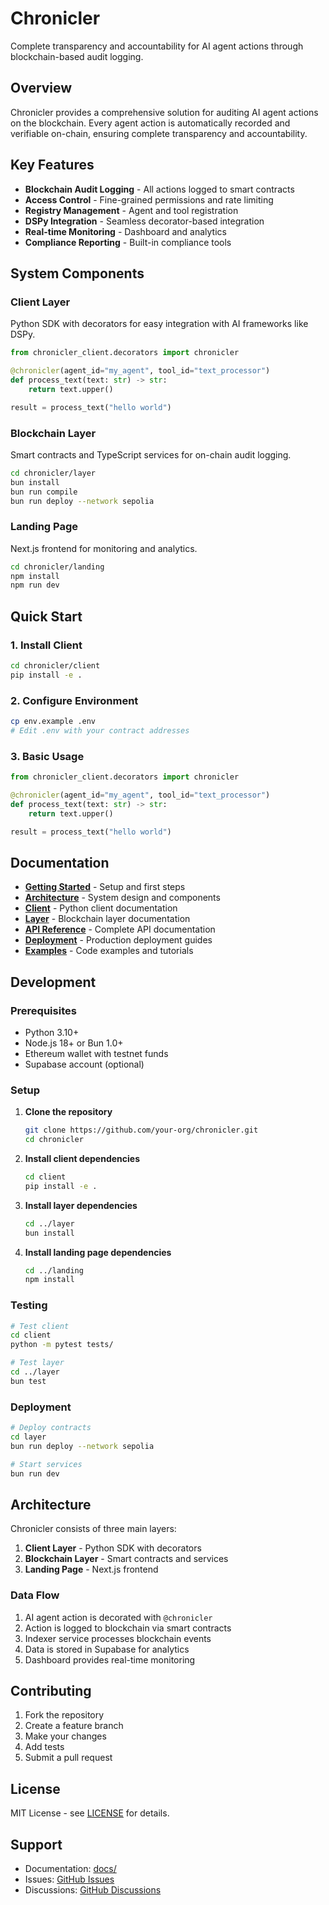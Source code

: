 # Chronicler

Complete transparency and accountability for AI agent actions through blockchain-based audit logging.

## Overview

Chronicler provides a comprehensive solution for auditing AI agent actions on the blockchain. Every agent action is automatically recorded and verifiable on-chain, ensuring complete transparency and accountability.

## Key Features

- **Blockchain Audit Logging** - All actions logged to smart contracts
- **Access Control** - Fine-grained permissions and rate limiting
- **Registry Management** - Agent and tool registration
- **DSPy Integration** - Seamless decorator-based integration
- **Real-time Monitoring** - Dashboard and analytics
- **Compliance Reporting** - Built-in compliance tools

## System Components

### Client Layer
Python SDK with decorators for easy integration with AI frameworks like DSPy.

```python
from chronicler_client.decorators import chronicler

@chronicler(agent_id="my_agent", tool_id="text_processor")
def process_text(text: str) -> str:
    return text.upper()

result = process_text("hello world")
```

### Blockchain Layer
Smart contracts and TypeScript services for on-chain audit logging.

```bash
cd chronicler/layer
bun install
bun run compile
bun run deploy --network sepolia
```

### Landing Page
Next.js frontend for monitoring and analytics.

```bash
cd chronicler/landing
npm install
npm run dev
```

## Quick Start

### 1. Install Client

```bash
cd chronicler/client
pip install -e .
```

### 2. Configure Environment

```bash
cp env.example .env
# Edit .env with your contract addresses
```

### 3. Basic Usage

```python
from chronicler_client.decorators import chronicler

@chronicler(agent_id="my_agent", tool_id="text_processor")
def process_text(text: str) -> str:
    return text.upper()

result = process_text("hello world")
```

## Documentation

- **[Getting Started](./docs/getting-started/)** - Setup and first steps
- **[Architecture](./docs/architecture/)** - System design and components
- **[Client](./docs/client/)** - Python client documentation
- **[Layer](./docs/layer/)** - Blockchain layer documentation
- **[API Reference](./docs/api/)** - Complete API documentation
- **[Deployment](./docs/deployment/)** - Production deployment guides
- **[Examples](./docs/examples/)** - Code examples and tutorials

## Development

### Prerequisites

- Python 3.10+
- Node.js 18+ or Bun 1.0+
- Ethereum wallet with testnet funds
- Supabase account (optional)

### Setup

1. **Clone the repository**
   ```bash
   git clone https://github.com/your-org/chronicler.git
   cd chronicler
   ```

2. **Install client dependencies**
   ```bash
   cd client
   pip install -e .
   ```

3. **Install layer dependencies**
   ```bash
   cd ../layer
   bun install
   ```

4. **Install landing page dependencies**
   ```bash
   cd ../landing
   npm install
   ```

### Testing

```bash
# Test client
cd client
python -m pytest tests/

# Test layer
cd ../layer
bun test
```

### Deployment

```bash
# Deploy contracts
cd layer
bun run deploy --network sepolia

# Start services
bun run dev
```

## Architecture

Chronicler consists of three main layers:

1. **Client Layer** - Python SDK with decorators
2. **Blockchain Layer** - Smart contracts and services
3. **Landing Page** - Next.js frontend

### Data Flow

1. AI agent action is decorated with `@chronicler`
2. Action is logged to blockchain via smart contracts
3. Indexer service processes blockchain events
4. Data is stored in Supabase for analytics
5. Dashboard provides real-time monitoring

## Contributing

1. Fork the repository
2. Create a feature branch
3. Make your changes
4. Add tests
5. Submit a pull request

## License

MIT License - see [LICENSE](LICENSE) for details.

## Support

- Documentation: [docs/](./docs/)
- Issues: [GitHub Issues](https://github.com/your-org/chronicler/issues)
- Discussions: [GitHub Discussions](https://github.com/your-org/chronicler/discussions)
